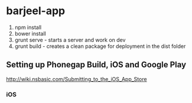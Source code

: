 barjeel-app
===========
1. npm install
2. bower install
3. grunt serve   - starts a server and work on dev
4. grunt build   - creates a clean package for deployment in the dist folder  

## Setting up Phonegap Build, iOS and Google Play
http://wiki.nsbasic.com/Submitting_to_the_iOS_App_Store

### iOS 
